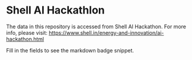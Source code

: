 # Shell AI Hackathlon

The data in this repository is accessed from Shell AI Hackathon. 
For more info, please visit: https://www.shell.in/energy-and-innovation/ai-hackathon.html

Fill in the fields to see the markdown badge snippet.
